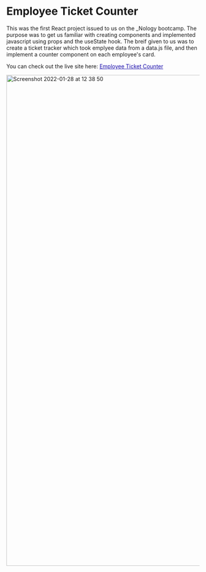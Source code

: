 # Employee Ticket Counter

This was the first React project issued to us on the _Nology bootcamp. The purpose was to get us familiar with creating components and implemented javascript using props and the useState hook. The breif given to us was to create a ticket tracker which took emplyee data from a data.js file, and then implement a counter component on each employee's card.

You can check out the live site here: <a href="https://mylespillay.github.io/Ticket-Tracker/" title="" style="color:#1a0dab;font-size:14px;" >Employee Ticket Counter</a>

<img width="1280" alt="Screenshot 2022-01-28 at 12 38 50" src="https://user-images.githubusercontent.com/93138467/151548392-ea4f4d88-bf25-40f3-9b6a-9910dc913c3b.png">

